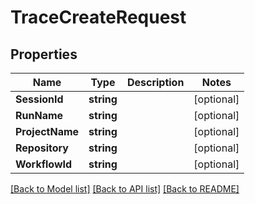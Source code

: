 # TraceCreateRequest

## Properties

Name | Type | Description | Notes
------------ | ------------- | ------------- | -------------
**SessionId** | **string** |  | [optional] 
**RunName** | **string** |  | [optional] 
**ProjectName** | **string** |  | [optional] 
**Repository** | **string** |  | [optional] 
**WorkflowId** | **string** |  | [optional] 

[[Back to Model list]](../README.md#documentation-for-models) [[Back to API list]](../README.md#documentation-for-api-endpoints) [[Back to README]](../README.md)


